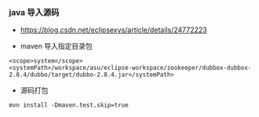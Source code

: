 ### java 导入源码

- https://blog.csdn.net/eclipsexys/article/details/24772223

- maven 导入指定目录包

```
<scope>system</scope>
<systemPath>/workspace/asu/eclipse-workspace/zookeeper/dubbox-dubbox-2.8.4/dubbo/target/dubbo-2.8.4.jar</systemPath>
```

- 源码打包

```
mvn install -Dmaven.test.skip=true
```
